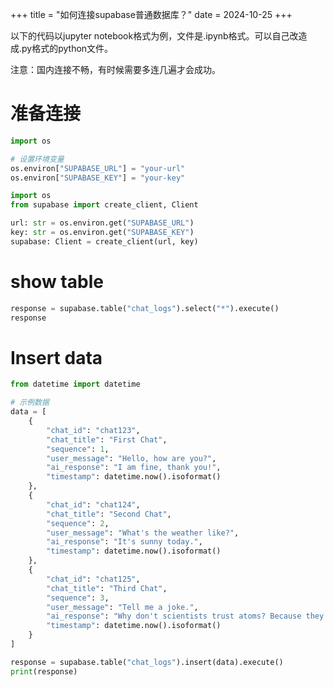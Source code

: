+++
title = "如何连接supabase普通数据库？"
date = 2024-10-25
+++

以下的代码以jupyter notebook格式为例，文件是.ipynb格式。可以自己改造成.py格式的python文件。

注意：国内连接不畅，有时候需要多连几遍才会成功。

# 准备连接

```python
import os

# 设置环境变量
os.environ["SUPABASE_URL"] = "your-url"
os.environ["SUPABASE_KEY"] = "your-key"
```

```python
import os
from supabase import create_client, Client

url: str = os.environ.get("SUPABASE_URL")
key: str = os.environ.get("SUPABASE_KEY")
supabase: Client = create_client(url, key)
```

# show table

```python
response = supabase.table("chat_logs").select("*").execute()
response
```

# Insert data

```python
from datetime import datetime

# 示例数据
data = [
    {
        "chat_id": "chat123",
        "chat_title": "First Chat",
        "sequence": 1,
        "user_message": "Hello, how are you?",
        "ai_response": "I am fine, thank you!",
        "timestamp": datetime.now().isoformat()
    },
    {
        "chat_id": "chat124",
        "chat_title": "Second Chat",
        "sequence": 2,
        "user_message": "What's the weather like?",
        "ai_response": "It's sunny today.",
        "timestamp": datetime.now().isoformat()
    },
    {
        "chat_id": "chat125",
        "chat_title": "Third Chat",
        "sequence": 3,
        "user_message": "Tell me a joke.",
        "ai_response": "Why don't scientists trust atoms? Because they make up everything!",
        "timestamp": datetime.now().isoformat()
    }
]
```

```python
response = supabase.table("chat_logs").insert(data).execute()
print(response)
```





